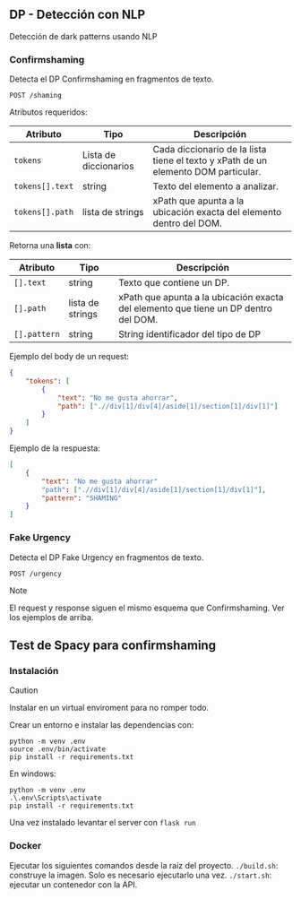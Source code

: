 ## DP - Detección con NLP

Detección de dark patterns usando NLP

### Confirmshaming

Detecta el DP Confirmshaming en fragmentos de texto.

```plaintext
POST /shaming
```

Atributos requeridos:

| Atributo              | Tipo                  | Descripción           |
|-----------------------|-----------------------|-----------------------|
| `tokens`              | Lista de diccionarios | Cada diccionario de la lista tiene el texto y xPath de un elemento DOM particular. |
| `tokens[].text`       | string                | Texto del elemento a analizar. |
| `tokens[].path`       | lista de strings      | xPath que apunta a la ubicación exacta del elemento dentro del DOM. |

Retorna una **lista** con:

| Atributo            | Tipo             | Descripción           |
|---------------------|------------------|-----------------------|
| `[].text`              | string           | Texto que contiene un DP. |
| `[].path`              | lista de strings | xPath que apunta a la ubicación exacta del elemento que tiene un DP dentro del DOM. |
| `[].pattern`           | string           | String identificador del tipo de DP |

Ejemplo del body de un request:

```json
{
    "tokens": [
        {
            "text": "No me gusta ahorrar",
            "path": [".//div[1]/div[4]/aside[1]/section[1]/div[1]"]
        }
    ]
}
```

Ejemplo de la respuesta:

```json
[
    {
        "text": "No me gusta ahorrar"
        "path": [".//div[1]/div[4]/aside[1]/section[1]/div[1]"],
        "pattern": "SHAMING"
    }
]
```

### Fake Urgency

Detecta el DP Fake Urgency en fragmentos de texto.

```plaintext
POST /urgency
```
> [!NOTE]
> El request y response siguen el mismo esquema que Confirmshaming. Ver los ejemplos de arriba.


## Test de Spacy para confirmshaming
### Instalación

> [!CAUTION]
> Instalar en un virtual enviroment para no romper todo.

Crear un entorno e instalar las dependencias con:
```
python -m venv .env
source .env/bin/activate
pip install -r requirements.txt
```
En windows:
```
python -m venv .env
.\.env\Scripts\activate
pip install -r requirements.txt
```
Una vez instalado levantar el server con `flask run`

### Docker
Ejecutar los siguientes comandos desde la raíz del proyecto.
`./build.sh`: construye la imagen. Solo es necesario ejecutarlo una vez.
`./start.sh`: ejecutar un contenedor con la API. 

